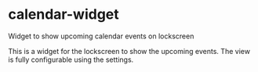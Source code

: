 # calendar-widget
Widget to show upcoming calendar events on lockscreen

This is a widget for the lockscreen to show the upcoming events. The view is fully configurable using the settings.